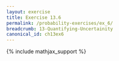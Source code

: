 ```yaml
---
layout: exercise
title: Exercise 13.6
permalink: /probability-exercises/ex_6/
breadcrumb: 13-Quantifying-Uncertainity
canonical_id: ch13ex6
---
```


{% include mathjax_support %}
